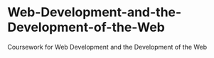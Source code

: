 # Web-Development-and-the-Development-of-the-Web
Coursework for Web Development and the Development of the Web
